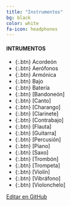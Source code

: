 ```yaml
---
title: "Instrumentos"
bg: black
color: white
fa-icon: headphones
---
```

#### INTRUMENTOS

<!---
No poner los links de t.joinchat directamente,
usar https://www.protectyourlinks.com/ para obtener
un link corto protegido por captcha
-->

* {:.btn}  <i class="fas fa-gamepad"></i> Acordeón
* {:.btn}  <i class="fas fa-gamepad"></i> Aerófonos
* {:.btn}  <i class="fas fa-gamepad"></i> Armónica
* {:.btn}  <i class="fas fa-gamepad"></i> Bajo
* {:.btn}  <i class="fas fa-gamepad"></i> Batería
* {:.btn}  <i class="fas fa-gamepad"></i> [Bandoneón]
* {:.btn}  <i class="fas fa-gamepad"></i> [Canto]
* {:.btn}  <i class="fas fa-gamepad"></i> [Charango]
* {:.btn}  <i class="fas fa-gamepad"></i> [Clarinete]
* {:.btn}  <i class="fas fa-gamepad"></i> [Contrabajo]
* {:.btn}  <i class="fas fa-gamepad"></i> [Flauta]
* {:.btn}  <i class="fas fa-guitar"></i> [Guitarra]
* {:.btn}  <i class="fas fa-gamepad"></i> [Percusión]
* {:.btn}  <i class="fas fa-gamepad"></i> [Piano]
* {:.btn}  <i class="fas fa-gamepad"></i> [Saxo]
* {:.btn}  <i class="fas fa-gamepad"></i> [Trombón]
* {:.btn}  <i class="fas fa-gamepad"></i> [Trompeta]
* {:.btn}  <i class="fas fa-gamepad"></i> [Violín]
* {:.btn}  <i class="fas fa-gamepad"></i> [Vibráfono]
* {:.btn}  <i class="fas fa-gamepad"></i> [Violonchelo]
 


<span class="editongithub">
	<a href="{{site.github.repository_url}}/blob/master/{{page.path}}">
		<i class="fas fa-pen"></i> Editar en GitHub
	</a>
</span>
